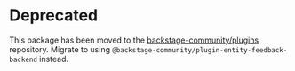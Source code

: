 # Deprecated

This package has been moved to the [backstage-community/plugins](https://github.com/backstage/community-plugins) repository. Migrate to using `@backstage-community/plugin-entity-feedback-backend` instead.
